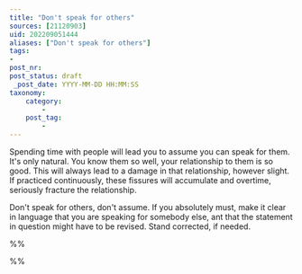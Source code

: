 ```yaml
---
title: "Don't speak for others"
sources: [21120903]
uid: 202209051444
aliases: ["Don't speak for others"]
tags:
-
post_nr:
post_status: draft
 _post_date: YYYY-MM-DD HH:MM:SS
taxonomy:
    category:
        -
    post_tag:
        -
---
```


Spending time with people will lead you to assume you can speak for them. It's only natural. You know them so well, your relationship to them is so good. This will always lead to a damage in that relationship, however slight. If practiced continuously, these fissures will accumulate and overtime, seriously fracture the relationship.

Don't speak for others, don't assume. If you absolutely must, make it clear in language that you are speaking for somebody else, ant that the statement in question might have to be revised. Stand corrected, if needed.

%%

%%